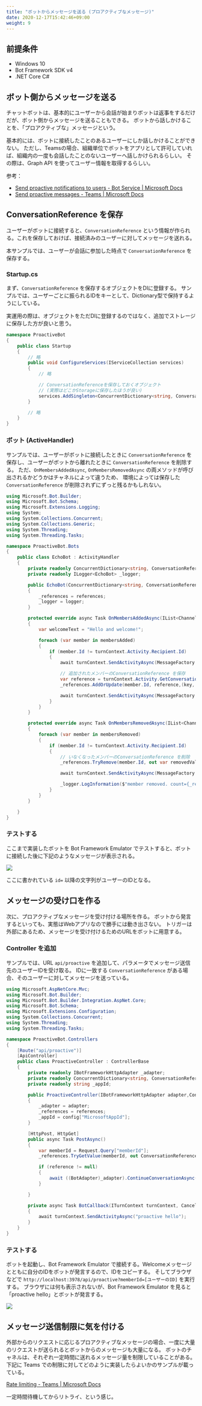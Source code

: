 ```yaml
---
title: "ボットからメッセージを送る (プロアクティブなメッセージ)"
date: 2020-12-17T15:42:46+09:00
weight: 9
---
```


## 前提条件

* Windows 10
* Bot Framework SDK v4
* .NET Core C#

## ボット側からメッセージを送る
チャットボットは、基本的にユーザーから会話が始まりボットは返事をするだけだが、ボット側からメッセージを送ることもできる。
ボットから話しかけることを、「プロアクティブな」メッセージという。

基本的には、ボットに接続したことのあるユーザーにしか話しかけることができない。
ただし、Teamsの場合、組織単位でボットをアプリとして許可していれば、組織内の一度も会話したことのないユーザーへ話しかけられるらしい。
その際は、Graph API を使ってユーザー情報を取得するらしい。

参考：

* [Send proactive notifications to users - Bot Service | Microsoft Docs](https://docs.microsoft.com/en-us/azure/bot-service/bot-builder-howto-proactive-message?view=azure-bot-service-4.0&tabs=csharp)
* [Send proactive messages - Teams | Microsoft Docs](https://docs.microsoft.com/en-us/microsoftteams/platform/bots/how-to/conversations/send-proactive-messages?tabs=dotnet)



## ConversationReference を保存
ユーザーがボットに接続すると、`ConversationReference` という情報が作られる。これを保存しておけば、接続済みのユーザーに対してメッセージを送れる。

本サンプルでは、ユーザーが会話に参加した時点で `ConversationReference` を保存する。

### Startup.cs
まず、`ConversationReference` を保存するオブジェクトをDIに登録する。
サンプルでは、ユーザーごとに振られるIDをキーとして、Dictionary型で保持するようにしている。

実運用の際は、オブジェクトをただDIに登録するのではなく、追加でストレージに保存した方が良いと思う。

```cs
namespace ProactiveBot
{
    public class Startup
    {
        // 略
        public void ConfigureServices(IServiceCollection services)
        {
            // 略

            // ConversationReferenceを保存しておくオブジェクト
            // (実際はどこかStorageに保存したほうが良い)
            services.AddSingleton<ConcurrentDictionary<string, ConversationReference>>();
        }

        // 略
    }
}
```

### ボット (ActiveHandler)
サンプルでは、ユーザーがボットに接続したときに `ConversationReference` を保存し、ユーザーがボットから離れたときに `ConversationReference` を削除する。
ただ、`OnMembersAddedAsync`, `OnMembersRemovedAsync` の両メソッドが呼び出されるかどうかはチャネルによって違うため、
環境によっては保存した `ConversationReference` が削除されずにずっと残るかもしれない。

```cs
using Microsoft.Bot.Builder;
using Microsoft.Bot.Schema;
using Microsoft.Extensions.Logging;
using System;
using System.Collections.Concurrent;
using System.Collections.Generic;
using System.Threading;
using System.Threading.Tasks;

namespace ProactiveBot.Bots
{
    public class EchoBot : ActivityHandler
    {
        private readonly ConcurrentDictionary<string, ConversationReference> _references;
        private readonly ILogger<EchoBot> _logger;

        public EchoBot(ConcurrentDictionary<string, ConversationReference> references, ILogger<EchoBot> logger)
        {
            _references = references;
            _logger = logger;
        }

        protected override async Task OnMembersAddedAsync(IList<ChannelAccount> membersAdded, ITurnContext<IConversationUpdateActivity> turnContext, CancellationToken cancellationToken)
        {
            var welcomeText = "Hello and welcome!";

            foreach (var member in membersAdded)
            {
                if (member.Id != turnContext.Activity.Recipient.Id)
                {
                    await turnContext.SendActivityAsync(MessageFactory.Text(welcomeText, welcomeText), cancellationToken);

                    // 追加されたメンバーのConversationReference を保存
                    var reference = turnContext.Activity.GetConversationReference();
                    _references.AddOrUpdate(member.Id, reference,(key, oldValue) => reference );

                    await turnContext.SendActivityAsync(MessageFactory.Text($"member added. count={_references.Count} id={member.Id}"), cancellationToken);
                }
            }
        }

        protected override async Task OnMembersRemovedAsync(IList<ChannelAccount> membersRemoved, ITurnContext<IConversationUpdateActivity> turnContext, CancellationToken cancellationToken)
        {
            foreach (var member in membersRemoved)
            {
                if (member.Id != turnContext.Activity.Recipient.Id)
                {
                    // いなくなったメンバーのConversationReference を削除
                    _references.TryRemove(member.Id, out var removedValue);

                    await turnContext.SendActivityAsync(MessageFactory.Text($"member removed. id={member.Id}"), cancellationToken);

                    _logger.LogInformation($"member removed. count={_references.Count} id={member.Id}");
                }
            }
        }

    }
}
```

### テストする
ここまで実装したボットを Bot Framework Emulator でテストすると、ボットに接続した後に下記のようなメッセージが表示される。

![](2020-12-17-15-27-54.png)

ここに書かれている `id=` 以降の文字列がユーザーのIDとなる。

## メッセージの受け口を作る
次に、プロアクティブなメッセージを受け付ける場所を作る。
ボットから発言するといっても、実態はWebアプリなので勝手には動き出さない。
トリガーは外部にあるため、メッセージを受け付けるためのURLをボットに用意する。

### Controller を追加
サンプルでは、URL `api/proactive` を追加して、パラメータでメッセージ送信先のユーザーIDを受け取る。
IDに一致する `ConversationReference` がある場合、そのユーザーに対してメッセージを送っている。

```cs
using Microsoft.AspNetCore.Mvc;
using Microsoft.Bot.Builder;
using Microsoft.Bot.Builder.Integration.AspNet.Core;
using Microsoft.Bot.Schema;
using Microsoft.Extensions.Configuration;
using System.Collections.Concurrent;
using System.Threading;
using System.Threading.Tasks;

namespace ProactiveBot.Controllers
{
    [Route("api/proactive")]
    [ApiController]
    public class ProactiveController : ControllerBase
    {
        private readonly IBotFrameworkHttpAdapter _adapter;
        private readonly ConcurrentDictionary<string, ConversationReference> _references;
        private readonly string _appId;

        public ProactiveController(IBotFrameworkHttpAdapter adapter,ConcurrentDictionary<string, ConversationReference> references, IConfiguration config)
        {
            _adapter = adapter;
            _references = references;
            _appId = config["MicrosoftAppId"];
        }

        [HttpPost, HttpGet]
        public async Task PostAsync()
        {
            var memberId = Request.Query["memberId"];
            _references.TryGetValue(memberId, out ConversationReference reference);

            if (reference != null)
            {
                await ((BotAdapter)_adapter).ContinueConversationAsync(_appId, reference, BotCallback, default);
            }

        }

        private async Task BotCallback(ITurnContext turnContext, CancellationToken cancellationToken)
        {
            await turnContext.SendActivityAsync("proactive hello");
        }
    }
}
```

### テストする
ボットを起動し、Bot Framework Emulator で接続する。Welcomeメッセージとともに自分のIDをボットが発言するので、IDをコピーする。
そしてブラウザなどで `http://localhost:3978/api/proactive?memberId=[ユーザーのID]` を実行する。
ブラウザには何も表示されないが、Bot Framework Emulator を見ると「proactive hello」とボットが発言する。

![](2020-12-17-15-40-11.png)

## メッセージ送信制限に気を付ける
外部からのリクエストに応じるプロアクティブなメッセージの場合、一度に大量のリクエストが送られるとボットからのメッセージも大量になる。
ボットのチャネルは、それぞれ一定時間に送れるメッセージ量を制限していることがある。
下記に Teams での制限に対してどのように実装したらよいかのサンプルが載っている。

[Rate limiting - Teams | Microsoft Docs](https://docs.microsoft.com/en-us/microsoftteams/platform/bots/how-to/rate-limit)

一定時間待機してからリトライ、という感じ。
